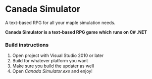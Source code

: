 # Canada Simulator
A text-based RPG for all your maple simulation needs.

**Canada Simulator is a text-based RPG game which runs on C# .NET**


### Build instructions

1. Open project with Visual Studio 2010 or later
2. Build for whatever platform you want
3. Make sure you build the updater as well
4. Open _Canada Simulator.exe_ and enjoy!
